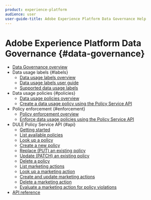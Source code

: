 ```yaml
---
product: experience-platform
audience: user
user-guide-title: Adobe Experience Platform Data Governance Help
---
```


# Adobe Experience Platform Data Governance {#data-governance}

* [Data Governance overview](home.md)
* Data usage labels {#labels}
  * [Data usage labels overview](https://www.adobe.io/apis/experienceplatform/home/dule/duleservices.html#!api-specification/markdown/narrative/tutorials/dule/dule_working_with_labels.md)
  * [Data usage labels user guide](https://www.adobe.io/apis/experienceplatform/home/dule/duleservices.html#!api-specification/markdown/narrative/tutorials/dule/dule_working_with_labels.md)
  * [Supported data usage labels](https://www.adobe.io/apis/experienceplatform/home/dule/duleservices.html#!api-specification/markdown/narrative/technical_overview/data_governance/dule_supported_labels.md)
* Data usage policies {#policies}
  * [Data usage policies overview](https://www.adobe.io/apis/experienceplatform/home/dule/duleservices.html#!api-specification/markdown/narrative/tutorials/dule/create_a_dule_policy_tutorial.md)
  * [Create a data usage policy using the Policy Service API](https://www.adobe.io/apis/experienceplatform/home/dule/duleservices.html#!api-specification/markdown/narrative/tutorials/dule/create_a_dule_policy_tutorial.md)
* Policy enforcement {#enforcement}
  * [Policy enforcement overview](https://www.adobe.io/apis/experienceplatform/home/dule/duleservices.html#!api-specification/markdown/narrative/tutorials/dule/policy-enforcement.md)
  * [Enforce data usage policies using the Policy Service API](https://www.adobe.io/apis/experienceplatform/home/dule/duleservices.html#!api-specification/markdown/narrative/tutorials/dule/create_a_dule_policy_tutorial.md)
* DULE Policy Service API {#api}
  * [Getting started](https://www.adobe.io/apis/experienceplatform/home/dule/duleservices.html#!api-specification/markdown/narrative/technical_overview/data_governance/dule_policy_service_developer_guide.md)
  * [List available policies](https://www.adobe.io/apis/experienceplatform/home/dule/duleservices.html#!api-specification/markdown/narrative/technical_overview/data_governance/dule_policy_service_developer_guide.md)
  * [Look up a policy](https://www.adobe.io/apis/experienceplatform/home/dule/duleservices.html#!api-specification/markdown/narrative/technical_overview/data_governance/dule_policy_service_developer_guide.md)
  * [Create a new policy](https://www.adobe.io/apis/experienceplatform/home/dule/duleservices.html#!api-specification/markdown/narrative/technical_overview/data_governance/dule_policy_service_developer_guide.md)
  * [Replace (PUT) an existing policy](https://www.adobe.io/apis/experienceplatform/home/dule/duleservices.html#!api-specification/markdown/narrative/technical_overview/data_governance/dule_policy_service_developer_guide.md)
  * [Update (PATCH) an existing policy](https://www.adobe.io/apis/experienceplatform/home/dule/duleservices.html#!api-specification/markdown/narrative/technical_overview/data_governance/dule_policy_service_developer_guide.md)
  * [Delete a policy](https://www.adobe.io/apis/experienceplatform/home/dule/duleservices.html#!api-specification/markdown/narrative/technical_overview/data_governance/dule_policy_service_developer_guide.md)
  * [List marketing actions](https://www.adobe.io/apis/experienceplatform/home/dule/duleservices.html#!api-specification/markdown/narrative/technical_overview/data_governance/dule_policy_service_developer_guide.md)
  * [Look up a marketing action](https://www.adobe.io/apis/experienceplatform/home/dule/duleservices.html#!api-specification/markdown/narrative/technical_overview/data_governance/dule_policy_service_developer_guide.md)
  * [Create and update marketing actions](https://www.adobe.io/apis/experienceplatform/home/dule/duleservices.html#!api-specification/markdown/narrative/technical_overview/data_governance/dule_policy_service_developer_guide.md)
  * [Delete a marketing action](https://www.adobe.io/apis/experienceplatform/home/dule/duleservices.html#!api-specification/markdown/narrative/technical_overview/data_governance/dule_policy_service_developer_guide.md)
  * [Evaluate a marketing action for policy violations](https://www.adobe.io/apis/experienceplatform/home/dule/duleservices.html#!api-specification/markdown/narrative/technical_overview/data_governance/dule_policy_service_developer_guide.md)
* [API reference](https://www.adobe.io/apis/experienceplatform/home/api-reference.html#!acpdr/swagger-specs/dule-policy-service.yaml)